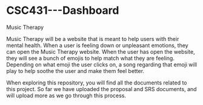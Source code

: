 # CSC431---Dashboard

Music Therapy

Music Therapy will be a website that is meant to help users with their mental health. When a user is feeling down or unpleasant emotions, they can open the Music Therapy website. When the user has open the website, they will see a bunch of emojis to help match what they are feeling. Depending on what emoji the user clicks on, a song regarding that emoji will play to help soothe the user and make them feel better. 

When exploring this repository, you will find all the documents related to this project. So far we have uploaded the proposal and SRS documents, and will upload more as we go through this process. 
